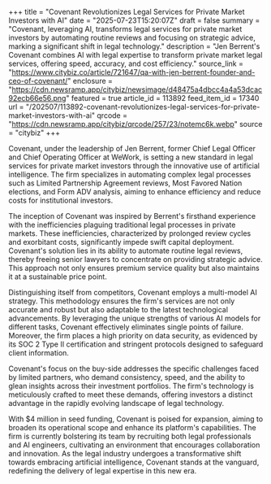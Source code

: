 +++
title = "Covenant Revolutionizes Legal Services for Private Market Investors with AI"
date = "2025-07-23T15:20:07Z"
draft = false
summary = "Covenant, leveraging AI, transforms legal services for private market investors by automating routine reviews and focusing on strategic advice, marking a significant shift in legal technology."
description = "Jen Berrent's Covenant combines AI with legal expertise to transform private market legal services, offering speed, accuracy, and cost efficiency."
source_link = "https://www.citybiz.co/article/721647/qa-with-jen-berrent-founder-and-ceo-of-covenant/"
enclosure = "https://cdn.newsramp.app/citybiz/newsimage/d48475a4dbcc4a4a53dcac92ecb66e56.png"
featured = true
article_id = 113892
feed_item_id = 17340
url = "/202507/113892-covenant-revolutionizes-legal-services-for-private-market-investors-with-ai"
qrcode = "https://cdn.newsramp.app/citybiz/qrcode/257/23/notemc6k.webp"
source = "citybiz"
+++

<p>Covenant, under the leadership of Jen Berrent, former Chief Legal Officer and Chief Operating Officer at WeWork, is setting a new standard in legal services for private market investors through the innovative use of artificial intelligence. The firm specializes in automating complex legal processes such as Limited Partnership Agreement reviews, Most Favored Nation elections, and Form ADV analysis, aiming to enhance efficiency and reduce costs for institutional investors.</p><p>The inception of Covenant was inspired by Berrent's firsthand experience with the inefficiencies plaguing traditional legal processes in private markets. These inefficiencies, characterized by prolonged review cycles and exorbitant costs, significantly impede swift capital deployment. Covenant's solution lies in its ability to automate routine legal reviews, thereby freeing senior lawyers to concentrate on providing strategic advice. This approach not only ensures premium service quality but also maintains it at a sustainable price point.</p><p>Distinguishing itself from competitors, Covenant employs a multi-model AI strategy. This methodology ensures the firm's services are not only accurate and robust but also adaptable to the latest technological advancements. By leveraging the unique strengths of various AI models for different tasks, Covenant effectively eliminates single points of failure. Moreover, the firm places a high priority on data security, as evidenced by its SOC 2 Type II certification and stringent protocols designed to safeguard client information.</p><p>Covenant's focus on the buy-side addresses the specific challenges faced by limited partners, who demand consistency, speed, and the ability to glean insights across their investment portfolios. The firm's technology is meticulously crafted to meet these demands, offering investors a distinct advantage in the rapidly evolving landscape of legal technology.</p><p>With $4 million in seed funding, Covenant is poised for expansion, aiming to broaden its operational scope and enhance its platform's capabilities. The firm is currently bolstering its team by recruiting both legal professionals and AI engineers, cultivating an environment that encourages collaboration and innovation. As the legal industry undergoes a transformative shift towards embracing artificial intelligence, Covenant stands at the vanguard, redefining the delivery of legal expertise in this new era.</p>